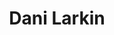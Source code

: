 ---
layout: post
category: concert
title: Dani Larkin
artists: 
- Dani Larkin
place: 
- Centre Culturel Irlandais
country: France
city: Paris
---